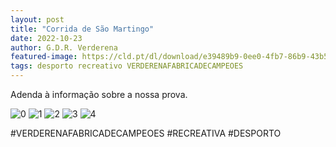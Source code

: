 ```yaml
---
layout: post
title: "Corrida de São Martingo"
date: 2022-10-23
author: G.D.R. Verderena
featured-image: https://cld.pt/dl/download/e39489b9-0ee0-4fb7-86b9-43b59d646710/Adenda%20e%20Hor%C3%A1rio%20Corrida%20de%20S.%20Martinho%20G.%20D.%20R.%20Verderena%202022.23.%201.jpg
tags: desporto recreativo VERDERENAFABRICADECAMPEOES
---
```


Adenda à informação sobre a nossa prova.

![0](https://cld.pt/dl/download/e39489b9-0ee0-4fb7-86b9-43b59d646710/Adenda%20e%20Hor%C3%A1rio%20Corrida%20de%20S.%20Martinho%20G.%20D.%20R.%20Verderena%202022.23.%201.jpg)
![1](https://cld.pt/dl/download/26c5b3ed-d9eb-4121-9077-6715523c7917/Adenda%20e%20Hor%C3%A1rio%20Corrida%20de%20S.%20Martinho%20G.%20D.%20R.%20Verderena%202022.23.%202.jpg)
![2](https://cld.pt/dl/download/91b3dca8-6171-48e0-9eca-d080bfbd6d96/Adenda%20e%20Hor%C3%A1rio%20Corrida%20de%20S.%20Martinho%20G.%20D.%20R.%20Verderena%202022.23.%203.jpg)
![3](https://cld.pt/dl/download/9787fcd9-9cbe-4a7f-8926-f2dd4e78ba2b/Adenda%20e%20Hor%C3%A1rio%20Corrida%20de%20S.%20Martinho%20G.%20D.%20R.%20Verderena%202022.23.%204.jpg)
![4](https://cld.pt/dl/download/6d9ea64e-73bc-4e58-84c7-5a4579b16627/Adenda%20e%20Hor%C3%A1rio%20Corrida%20de%20S.%20Martinho%20G.%20D.%20R.%20Verderena%202022.23.%205.jpg)

#VERDERENAFABRICADECAMPEOES #RECREATIVA #DESPORTO
